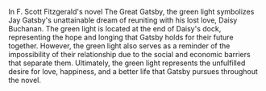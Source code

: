 In F. Scott Fitzgerald's novel The Great Gatsby, the green light symbolizes Jay Gatsby's unattainable dream of reuniting with his lost love, Daisy Buchanan. The green light is located at the end of Daisy's dock, representing the hope and longing that Gatsby holds for their future together. However, the green light also serves as a reminder of the impossibility of their relationship due to the social and economic barriers that separate them. Ultimately, the green light represents the unfulfilled desire for love, happiness, and a better life that Gatsby pursues throughout the novel.